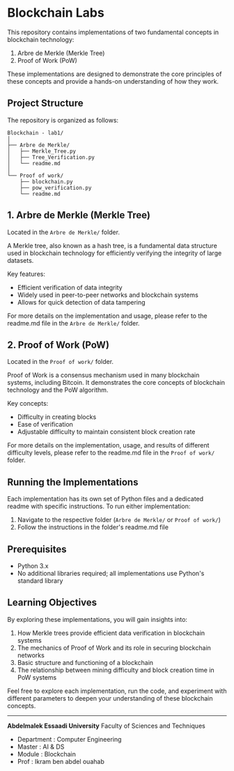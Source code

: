 # Blockchain Labs

This repository contains implementations of two fundamental concepts in blockchain technology:

1. Arbre de Merkle (Merkle Tree)
2. Proof of Work (PoW)

These implementations are designed to demonstrate the core principles of these concepts and provide a hands-on understanding of how they work.

## Project Structure

The repository is organized as follows:

```
Blockchain - lab1/
│
├── Arbre de Merkle/
│   ├── Merkle_Tree.py
│   ├── Tree_Verification.py
│   └── readme.md
│
└── Proof of work/
    ├── blockchain.py
    ├── pow_verification.py
    └── readme.md
```

## 1. Arbre de Merkle (Merkle Tree)

Located in the `Arbre de Merkle/` folder.

A Merkle tree, also known as a hash tree, is a fundamental data structure used in blockchain technology for efficiently verifying the integrity of large datasets.

Key features:
- Efficient verification of data integrity
- Widely used in peer-to-peer networks and blockchain systems
- Allows for quick detection of data tampering

For more details on the implementation and usage, please refer to the readme.md file in the `Arbre de Merkle/` folder.

## 2. Proof of Work (PoW)

Located in the `Proof of work/` folder.

Proof of Work is a consensus mechanism used in many blockchain systems, including Bitcoin. It demonstrates the core concepts of blockchain technology and the PoW algorithm.

Key concepts:
- Difficulty in creating blocks
- Ease of verification
- Adjustable difficulty to maintain consistent block creation rate

For more details on the implementation, usage, and results of different difficulty levels, please refer to the readme.md file in the `Proof of work/` folder.

## Running the Implementations

Each implementation has its own set of Python files and a dedicated readme with specific instructions. To run either implementation:

1. Navigate to the respective folder (`Arbre de Merkle/` or `Proof of work/`)
2. Follow the instructions in the folder's readme.md file

## Prerequisites

- Python 3.x
- No additional libraries required; all implementations use Python's standard library

## Learning Objectives

By exploring these implementations, you will gain insights into:

1. How Merkle trees provide efficient data verification in blockchain systems
2. The mechanics of Proof of Work and its role in securing blockchain networks
3. Basic structure and functioning of a blockchain
4. The relationship between mining difficulty and block creation time in PoW systems

Feel free to explore each implementation, run the code, and experiment with different parameters to deepen your understanding of these blockchain concepts.

---

**Abdelmalek Essaadi University** Faculty of Sciences and Techniques
   - Department : Computer Engineering
   - Master : AI & DS
   - Module : Blockchain
   - Prof : Ikram ben abdel ouahab